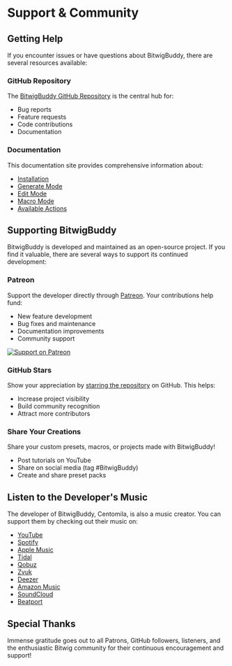 # Support & Community

## Getting Help

If you encounter issues or have questions about BitwigBuddy, there are several resources available:

### GitHub Repository

The [BitwigBuddy GitHub Repository](https://github.com/centomila/BeatBuddy-Bitwig-Extension-MIDI-Drum-Generator) is the central hub for:

- Bug reports
- Feature requests
- Code contributions
- Documentation

### Documentation

This documentation site provides comprehensive information about:
- [Installation](/guide/bitwigbuddy/installation)
- [Generate Mode](/guide/bitwigbuddy/generate-mode) 
- [Edit Mode](/guide/bitwigbuddy/edit-mode)
- [Macro Mode](/guide/bitwigbuddy/macro-mode)
- [Available Actions](/guide/bitwigbuddy-actions)

## Supporting BitwigBuddy

BitwigBuddy is developed and maintained as an open-source project. If you find it valuable, there are several ways to support its continued development:

### Patreon

Support the developer directly through [Patreon](https://www.patreon.com/centomila). Your contributions help fund:

- New feature development
- Bug fixes and maintenance
- Documentation improvements
- Community support

[![Support on Patreon](https://centomila.com/images/Patreon-Wordmark.png)](https://www.patreon.com/centomila)

### GitHub Stars

Show your appreciation by [starring the repository](https://github.com/centomila/BeatBuddy-Bitwig-Extension-MIDI-Drum-Generator) on GitHub. This helps:

- Increase project visibility
- Build community recognition
- Attract more contributors

### Share Your Creations

Share your custom presets, macros, or projects made with BitwigBuddy! 

- Post tutorials on YouTube
- Share on social media (tag #BitwigBuddy)
- Create and share preset packs

## Listen to the Developer's Music

The developer of BitwigBuddy, Centomila, is also a music creator. You can support them by checking out their music on:

- [YouTube](https://www.youtube.com/@centomila)
- [Spotify](https://open.spotify.com/artist/6bdrEk5R3Ic7nZUufyUfsE)
- [Apple Music](https://music.apple.com/us/artist/centomila/962423083)
- [Tidal](https://tidal.com/browse/artist/32065687/)
- [Qobuz](https://play.qobuz.com/artist/24750477)
- [Zvuk](https://zvuk.com/artist/3300399)
- [Deezer](https://www.deezer.com/artist/7463204)
- [Amazon Music](https://music.amazon.com/artists/B0B12FQRKF/centomila)
- [SoundCloud](https://soundcloud.com/centomila)
- [Beatport](https://www.beatport.com/artist/centomila/1136112)

## Special Thanks

Immense gratitude goes out to all Patrons, GitHub followers, listeners, and the enthusiastic Bitwig community for their continuous encouragement and support!
